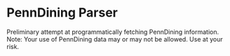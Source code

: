 PennDining Parser
=================

Preliminary attempt at programmatically fetching PennDining information.
Note: Your use of PennDining data may or may not be allowed. Use at your risk.
